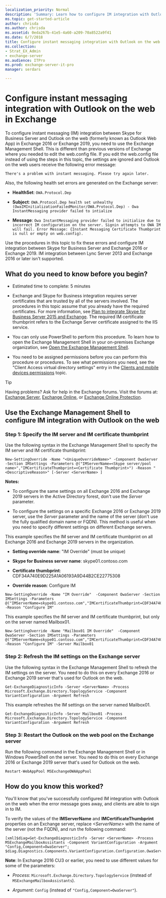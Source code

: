 ```yaml
---
localization_priority: Normal
description: 'Summary: Learn how to configure IM integration with Outlook on the web in Exchange 2016 or Exchange 2019.'
ms.topic: get-started-article
author: chrisda
ms.author: chrisda
ms.assetid: 0eda267b-41e5-4a60-a209-70a8522a9f41
ms.date: 6/7/2018
title: Configure instant messaging integration with Outlook on the web in Exchange
ms.collection:
- Strat_EX_Admin
- exchange-server
ms.audience: ITPro
ms.prod: exchange-server-it-pro
manager: serdars

---
```


# Configure instant messaging integration with Outlook on the web in Exchange

To configure instant messaging (IM) integration between Skype for Business Server and Outlook on the web (formerly known as Outlook Web App) in Exchange 2016 or Exchange 2019, you need to use the Exchange Management Shell. This is different than previous versions of Exchange where you needed to edit the web.config file. If you edit the web.config file instead of using the steps in this topic, the settings are ignored and Outlook on the web users receive the following error message:
  
 `There's a problem with instant messaging. Please try again later.`
  
Also, the following health set errors are generated on the Exchange server:
  
- **HealthSet**: `OWA.Protocol.Dep`
    
- **Subject**: `OWA.Protocol.Dep health set unhealthy (OwaIMInitializationFailedMonitor/OWA.Protocol.Dep) - Owa InstantMessaging provider failed to intialize`
    
- **Message**: `Owa InstantMessaging provider failed to initialize due to incorrect IM configuration on the server. Signin attempts to OWA IM will fail. Error Message: {Instant Messaging Certificate Thumbprint is null or empty on web.config).`
    
Use the procedures in this topic to fix these errors and configure IM integration between Skype for Business Server and Exchange 2016 or Exchange 2019. IM integration between Lync Server 2013 and Exchange 2016 or later isn't supported.
  
## What do you need to know before you begin?

- Estimated time to complete: 5 minutes
    
- Exchange and Skype for Business integration requires server certificates that are trusted by all of the servers involved. The procedures in this topic assume that you already have the required certificates. For more information, see [Plan to integrate Skype for Business Server 2015 and Exchange](https://go.microsoft.com/fwlink/p/?linkid=282082). The required IM certificate thumbprint refers to the Exchange Server certificate assigned to the IIS service.
    
- You can only use PowerShell to perform this procedure. To learn how to open the Exchange Management Shell in your on-premises Exchange organization, see [Open the Exchange Management Shell](https://docs.microsoft.com/powershell/exchange/exchange-server/open-the-exchange-management-shell).
    
- You need to be assigned permissions before you can perform this procedure or procedures. To see what permissions you need, see the "Client Access virtual directory settings" entry in the [Clients and mobile devices permissions](../../permissions/feature-permissions/client-and-mobile-device-permissions.md) topic.
    
> [!TIP]
> Having problems? Ask for help in the Exchange forums. Visit the forums at: [Exchange Server](https://go.microsoft.com/fwlink/p/?linkId=60612), [Exchange Online](https://go.microsoft.com/fwlink/p/?linkId=267542), or [Exchange Online Protection](https://go.microsoft.com/fwlink/p/?linkId=285351).
  
## Use the Exchange Management Shell to configure IM integration with Outlook on the web

### Step 1: Specify the IM server and IM certificate thumbprint

Use the following syntax in the Exchange Management Shell to specify the IM server and IM certificate thumbprint:
  
```
New-SettingOverride -Name "<UniqueOverrideName>" -Component OwaServer -Section IMSettings -Parameters @("IMServerName=<Skype server/pool  name>","IMCertificateThumbprint=<Certificate Thumbprint>") -Reason "<DescriptiveReason>" [-Server <ServerName> ]
```

 **Notes:**
  
- To configure the same settings on all Exchange 2016 and Exchange 2019 servers in the Active Directory forest, don't use the _Server_ parameter.
    
- To configure the settings on a specific Exchange 2016 or Exchange 2019 server, use the _Server_ parameter and the name of the server (don't use the fully qualified domain name or FQDN). This method is useful when you need to specify different settings on different Exchange servers.
    
This example specifies the IM server and IM certificate thumbprint on all Exchange 2016 and Exchange 2019 servers in the organization.
  
- **Setting override name**: "IM Override" (must be unique)
    
- **Skype for Business server name**: skype01.contoso.com
    
- **Certificate thumbprint**: CDF34A740E9D225A1A06193A9D44B2CE22775308
    
- **Override reason**: Configure IM
    
```
New-SettingOverride -Name "IM Override"  -Component OwaServer -Section IMSettings -Parameters @("IMServerName=skype01.contoso.com","IMCertificateThumbprint=CDF34A740E9D225A1A06193A9D44B2CE22775308") -Reason "Configure IM"
```

This example specifies the IM server and IM certificate thumbprint, but only on the server named Mailbox01.
  
```
New-SettingOverride -Name "Mailbox01 IM Override"  -Component OwaServer -Section IMSettings -Parameters @("IMServerName=skype01.contoso.com","IMCertificateThumbprint=CDF34A740E9D225A1A06193A9D44B2CE22775308") -Reason "Configure IM" -Server Mailbox01
```

### Step 2: Refresh the IM settings on the Exchange server

Use the following syntax in the Exchange Management Shell to refresh the IM settings on the server. You need to do this on every Exchange 2016 or Exchange 2019 server that's used for Outlook on the web.
  
```
Get-ExchangeDiagnosticInfo -Server <ServerName> -Process Microsoft.Exchange.Directory.TopologyService -Component VariantConfiguration -Argument Refresh
```

This example refreshes the IM settings on the server named Mailbox01.
  
```
Get-ExchangeDiagnosticInfo -Server Mailbox01 -Process Microsoft.Exchange.Directory.TopologyService -Component VariantConfiguration -Argument Refresh
```

### Step 3: Restart the Outlook on the web pool on the Exchange server

Run the following command in the Exchange Management Shell or in Windows PowerShell on the server. You need to do this on every Exchange 2016 or Exchange 2019 server that's used for Outlook on the web.
  
```
Restart-WebAppPool MSExchangeOWAAppPool
```

## How do you know this worked?

You'll know that you've successfully configured IM integration with Outlook on the web when the error message goes away, and clients are able to sign in to IM.
  
To verify the values of the **IMServerName** and **IMCertificateThumbprint** properties on an Exchange server, replace _\<ServerName\>_ with the name of the server (not the FQDN), and run the following command: 
  
```
[xml]$diag=Get-ExchangeDiagnosticInfo -Server <ServerName> -Process MSExchangeMailboxAssistants -Component VariantConfiguration -Argument "Config,Component=OwaServer"; $diag.Diagnostics.Components.VariantConfiguration.Configuration.OwaServer.IMSettings
```

 **Note**: In Exchange 2016 CU3 or earlier, you need to use different values for some of the parameters:
  
- _Process_: `Microsoft.Exchange.Directory.TopologyService` (instead of `MSExchangeMailboxAssistants`).
    
- _Argument_: `Config` (instead of `"Config,Component=OwaServer"`).

